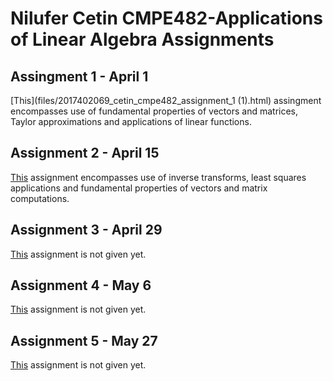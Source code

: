 # Nilufer Cetin CMPE482-Applications of Linear Algebra Assignments

## Assingment 1 - April 1

[This](files/2017402069_cetin_cmpe482_assignment_1 (1).html) assingment encompasses use of fundamental properties of vectors and matrices, Taylor approximations and applications of linear functions.

## Assignment 2 - April 15

[This](files/_2017402069_cetin_cmpe482_assignment_2.html) assignment encompasses use of inverse transforms, least squares applications and fundamental properties of vectors and matrix computations.

## Assignment 3 - April 29

[This](files/_2017402069_cetin_cmpe482_assignment_3.ipynb) assignment is not given yet.

## Assignment 4 - May 6

[This](files/_2017402069_cetin_cmpe482_assignment_4.ipynb) assignment is not given yet.

## Assignment 5 - May 27

[This](files/_2017402069_cetin_cmpe482_assignment_5.ipynb) assignment is not given yet.